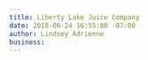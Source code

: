 ```yaml
---
title: Liberty Lake Juice Company
date: 2018-06-24 16:55:00 -07:00
author: Lindsey Adrienne
business: 
---
```


